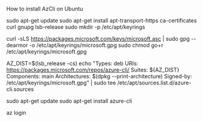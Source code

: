 How to install AzCli on Ubuntu

sudo apt-get update
sudo apt-get install apt-transport-https ca-certificates curl gnupg lsb-release
sudo mkdir -p /etc/apt/keyrings

curl -sLS https://packages.microsoft.com/keys/microsoft.asc |
  sudo gpg --dearmor -o /etc/apt/keyrings/microsoft.gpg
sudo chmod go+r /etc/apt/keyrings/microsoft.gpg

AZ_DIST=$(lsb_release -cs)
echo "Types: deb
URIs: https://packages.microsoft.com/repos/azure-cli/
Suites: ${AZ_DIST}
Components: main
Architectures: $(dpkg --print-architecture)
Signed-by: /etc/apt/keyrings/microsoft.gpg" | sudo tee /etc/apt/sources.list.d/azure-cli.sources

sudo apt-get update
sudo apt-get install azure-cli

az login

